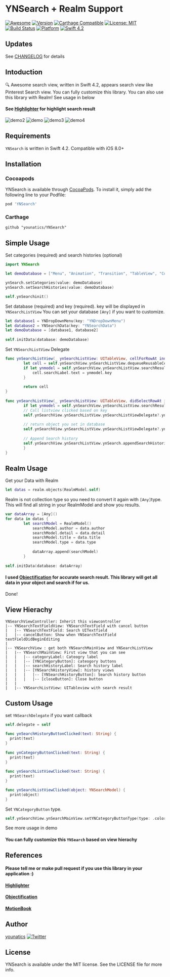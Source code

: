 # YNSearch + Realm Support

[![Awesome](https://cdn.rawgit.com/sindresorhus/awesome/d7305f38d29fed78fa85652e3a63e154dd8e8829/media/badge.svg)](https://github.com/sindresorhus/awesome)
[![Version](https://img.shields.io/cocoapods/v/YNSearch.svg?style=flat)](http://cocoapods.org/pods/YNSearch)
[![Carthage Compatible](https://img.shields.io/badge/Carthage-compatible-4BC51D.svg?style=flat)](https://github.com/Carthage/Carthage)
[![License: MIT](https://img.shields.io/badge/license-MIT-blue.svg?style=flat)](https://github.com/younatics/YNSearch/blob/master/LICENSE)
[![Build Status](https://travis-ci.org/younatics/YNSearch.svg?branch=master)](https://travis-ci.org/younatics/YNSearch)
[![Platform](https://img.shields.io/cocoapods/p/YNSearch.svg?style=flat)](http://cocoapods.org/pods/YNSearch)
[![Swift 4.2](https://img.shields.io/badge/Swift-4.2-blue.svg?style=flat)](https://developer.apple.com/swift/)

## Updates
See [CHANGELOG](https://github.com/younatics/YNSearch/blob/master/CHANGELOG.md) for details

## Intoduction
🔍 Awesome search view, written in Swift 4.2, appears search view like Pinterest Search view. You can fully customize this library. You can also use this library with Realm! See usage in below
#### See [Highlighter](https://github.com/younatics/Highlighter) for highlight search result

![demo2](Images/Highlighter.gif)
![demo](Images/YNSearch.gif)
![demo3](Images/YNSearch2.png)
![demo4](Images/YNSearch3.png)

## Requirements

`YNSearch` is written in Swift 4.2. Compatible with iOS 8.0+

## Installation

### Cocoapods

YNSearch is available through [CocoaPods](http://cocoapods.org). To install
it, simply add the following line to your Podfile:

```ruby
pod 'YNSearch'
```

### Carthage
```
github "younatics/YNSearch"
```

## Simple Usage
Set categories (required) and search histories (optional)
```swift
import YNSearch

let demoDatabase = ["Menu", "Animation", "Transition", "TableView", "CollectionView", "Indicator", "Alert", "UIView", "UITextfield", "UITableView", "Swift", "iOS", "Android"]

ynSearch.setCategories(value: demoDatabase)
ynSearch.setSearchHistories(value: demoDatabase)

self.ynSearchinit()
```

Set database (required) and key (required). key will be displayed in `YNSearchListView` You can set your database `[Any]` if you want to customize. 
```swift
let database1 = YNDropDownMenu(key: "YNDropDownMenu")
let database2 = YNSearchData(key: "YNSearchData")
let demoDatabase = [database1, database2]
        
self.initData(database: demoDatabase)
```

Set `YNSearchListView` Delegate
```Swift
func ynSearchListView(_ ynSearchListView: UITableView, cellForRowAt indexPath: IndexPath) -> UITableViewCell {
        let cell = self.ynSearchView.ynSearchListView.dequeueReusableCell(withIdentifier: YNSearchListViewCell.ID) as! YNSearchListViewCell
        if let ynmodel = self.ynSearchView.ynSearchListView.searchResultDatabase[indexPath.row] as? YNSearchModel {
            cell.searchLabel.text = ynmodel.key
        }
        
        return cell
}
    
func ynSearchListView(_ ynSearchListView: UITableView, didSelectRowAt indexPath: IndexPath) {
        if let ynmodel = self.ynSearchView.ynSearchListView.searchResultDatabase[indexPath.row] as? YNSearchModel, let key = ynmodel.key {
        // Call listview clicked based on key
        self.ynSearchView.ynSearchListView.ynSearchListViewDelegate?.ynSearchListViewClicked(key: key)
        
        // return object you set in database
        self.ynSearchView.ynSearchListView.ynSearchListViewDelegate?.ynSearchListViewClicked(object: self.ynSearchView.ynSearchListView.database[indexPath.row])
        
        // Append Search history
        self.ynSearchView.ynSearchListView.ynSearch.appendSearchHistories(value: key)
        }
}
```

## Realm Usage
Get your Data with Realm
```Swift 
let datas = realm.objects(RealmModel.self)
```
Realm is not collection type so you need to convert it again with `[Any]`type. This will find all string in your RealmModel and show you results.
```Swift 
var dataArray = [Any]()
for data in datas {
        let searchModel = RealmModel()
            searchModel.author = data.author
            searchModel.detail = data.detail
            searchModel.title = data.title
            searchModel.type = data.type
            
            dataArray.append(searchModel)
        }
        
self.initData(database: dataArray)
```


#### I used [Objectification](https://github.com/younatics/Objectification) for accurate search result. This library will get all data in your object and search if for us.
Done!

## View Hierachy
```
YNSearchViewController: Inherit this viewcontroller 
|-- YNSearchTextFieldView: YNSearchTextField with cancel button
|   |-- YNSearchTextField: Search UITextfield
|   |-- cancelButton: Show when YNSearchTextField textFieldDidBeginEditing
|
|-- YNSearchView : get both YNSearchMainView and YNSearchListView
|   |-- YNSearchMainView: First view that you can see
|   |   |-- categoryLabel: Cateogry label
|   |   |-- [YNCategoryButton]: cateogory buttons
|   |   |-- searchHistoryLabel: Search history label
|   |   |-- [YNSearchHistoryView]: history views
|   |   |   |-- [YNSearchHistoryButton]: Search history button
|   |   |   |-- [closeButton]: Close button
|   |
|   |-- YNSearchListView: UITableview with search result
```

## Custom Usage
set `YNSearchDelegate` if you want callback
```Swift 
self.delegate = self

func ynSearchHistoryButtonClicked(text: String) {
  print(text)
}
    
func ynCategoryButtonClicked(text: String) {
  print(text)
}
    
func ynSearchListViewClicked(text: String) {
  print(text)
}

func ynSearchListViewClicked(object: YNSearchModel) {
  print(object)
}
```

Set `YNCategoryButton` type.
```Swift
self.ynSearchView.ynSearchMainView.setYNCategoryButtonType(type: .colorful)
```

See more usage in demo

#### You can fully customize this `YNSearch` based on view hierachy

## References
#### Please tell me or make pull request if you use this library in your application :) 
#### [Highlighter](https://github.com/younatics/Highlighter)
#### [Objectification](https://github.com/younatics/Objectification)
#### [MotionBook](https://github.com/younatics/MotionBook)

## Author
[younatics](https://twitter.com/younatics)
<a href="http://twitter.com/younatics" target="_blank"><img alt="Twitter" src="https://img.shields.io/twitter/follow/younatics.svg?style=social&label=Follow"></a>

## License
YNSearch is available under the MIT license. See the LICENSE file for more info.
